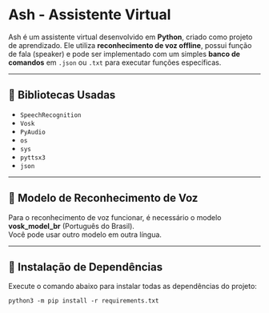 # Ash - Assistente Virtual

Ash é um assistente virtual desenvolvido em **Python**, criado como projeto de aprendizado. Ele utiliza **reconhecimento de voz offline**, possui função de fala (speaker) e pode ser implementado com um simples **banco de comandos** em `.json` ou `.txt` para executar funções específicas.

---

## 🔹 Bibliotecas Usadas

- `SpeechRecognition`
- `Vosk`
- `PyAudio`
- `os`
- `sys`
- `pyttsx3`
- `json`

---

## 🔹 Modelo de Reconhecimento de Voz

Para o reconhecimento de voz funcionar, é necessário o modelo **vosk_model_br** (Português do Brasil).  
Você pode usar outro modelo em outra língua.

---

## 🔹 Instalação de Dependências

Execute o comando abaixo para instalar todas as dependências do projeto:


    python3 -m pip install -r requirements.txt
